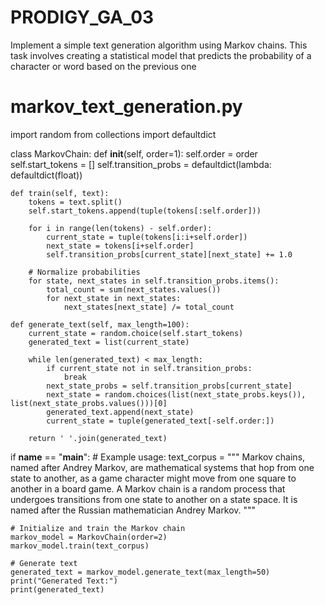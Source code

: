 # PRODIGY_GA_03
Implement a simple text generation algorithm using Markov chains. This task involves creating a statistical model that predicts the probability of a character or word based on the previous one
# markov_text_generation.py

import random
from collections import defaultdict

class MarkovChain:
    def __init__(self, order=1):
        self.order = order
        self.start_tokens = []
        self.transition_probs = defaultdict(lambda: defaultdict(float))
    
    def train(self, text):
        tokens = text.split()
        self.start_tokens.append(tuple(tokens[:self.order]))
        
        for i in range(len(tokens) - self.order):
            current_state = tuple(tokens[i:i+self.order])
            next_state = tokens[i+self.order]
            self.transition_probs[current_state][next_state] += 1.0
        
        # Normalize probabilities
        for state, next_states in self.transition_probs.items():
            total_count = sum(next_states.values())
            for next_state in next_states:
                next_states[next_state] /= total_count
    
    def generate_text(self, max_length=100):
        current_state = random.choice(self.start_tokens)
        generated_text = list(current_state)
        
        while len(generated_text) < max_length:
            if current_state not in self.transition_probs:
                break
            next_state_probs = self.transition_probs[current_state]
            next_state = random.choices(list(next_state_probs.keys()), list(next_state_probs.values()))[0]
            generated_text.append(next_state)
            current_state = tuple(generated_text[-self.order:])
        
        return ' '.join(generated_text)

if __name__ == "__main__":
    # Example usage:
    text_corpus = """
    Markov chains, named after Andrey Markov, are mathematical systems that hop from one state to another, as a game character might move from one square to another in a board game. A Markov chain is a random process that undergoes transitions from one state to another on a state space. It is named after the Russian mathematician Andrey Markov.
    """
    
    # Initialize and train the Markov chain
    markov_model = MarkovChain(order=2)
    markov_model.train(text_corpus)
    
    # Generate text
    generated_text = markov_model.generate_text(max_length=50)
    print("Generated Text:")
    print(generated_text)

